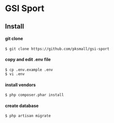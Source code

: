 # GSI Sport

## Install

#### git clone
```
$ git clone https://github.com/pksmall/gsi-sport
```
#### copy and edit .env file
```
$ cp .env.example .env
$ vi .env
```

#### install vendors
```
$ php composer.phar install
```

#### create database
```
$ php artisan migrate
```

